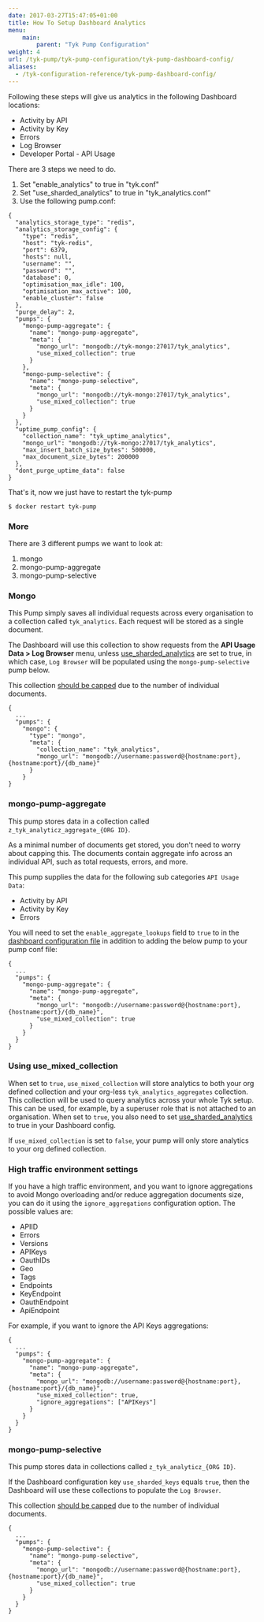 ```yaml
---
date: 2017-03-27T15:47:05+01:00
title: How To Setup Dashboard Analytics
menu:
    main:
        parent: "Tyk Pump Configuration"
weight: 4 
url: /tyk-pump/tyk-pump-configuration/tyk-pump-dashboard-config/
aliases:
  - /tyk-configuration-reference/tyk-pump-dashboard-config/
---
```


Following these steps will give us analytics in the following Dashboard locations:

* Activity by API
* Activity by Key
* Errors
* Log Browser
* Developer Portal - API Usage

There are 3 steps we need to do.  

1.  Set "enable_analytics" to true in "tyk.conf"
2.  Set "use_sharded_analytics" to true in "tyk_analytics.conf"
3.  Use the following pump.conf:

```{.json}
{
  "analytics_storage_type": "redis",
  "analytics_storage_config": {
    "type": "redis",
    "host": "tyk-redis",
    "port": 6379,
    "hosts": null,
    "username": "",
    "password": "",
    "database": 0,
    "optimisation_max_idle": 100,
    "optimisation_max_active": 100,
    "enable_cluster": false
  },
  "purge_delay": 2,
  "pumps": {
    "mongo-pump-aggregate": {
      "name": "mongo-pump-aggregate",
      "meta": {
        "mongo_url": "mongodb://tyk-mongo:27017/tyk_analytics",
        "use_mixed_collection": true
      }
    },
    "mongo-pump-selective": {
      "name": "mongo-pump-selective",
      "meta": {
        "mongo_url": "mongodb://tyk-mongo:27017/tyk_analytics",
        "use_mixed_collection": true
      }
    }
  },
  "uptime_pump_config": {
    "collection_name": "tyk_uptime_analytics",
    "mongo_url": "mongodb://tyk-mongo:27017/tyk_analytics",
    "max_insert_batch_size_bytes": 500000,
    "max_document_size_bytes": 200000
  },
  "dont_purge_uptime_data": false
}
```

That's it, now we just have to restart the tyk-pump

```
$ docker restart tyk-pump
```

### More

There are 3 different pumps we want to look at:

1. mongo 
2. mongo-pump-aggregate
3. mongo-pump-selective

### Mongo

This Pump simply saves all individual requests across every organisation to a collection called `tyk_analytics`. Each request will be stored as a single document.

The Dashboard will use this collection to show requests from the **API Usage Data > Log Browser** menu, unless [use_sharded_analytics](/docs/tyk-dashboard/configuration/#use_sharded_analytics) are set to true, in which case, `Log Browser` will be populated using the `mongo-pump-selective` pump below.

This collection [should be capped](/docs/tyk-configuration-reference/tyk-pump-configuration/tyk-pump-configuration/#capping-analytics-data) due to the number of individual documents.

```{.json}
{
  ...
  "pumps": { 
    "mongo": {
      "type": "mongo",
      "meta": {
        "collection_name": "tyk_analytics",
        "mongo_url": "mongodb://username:password@{hostname:port},{hostname:port}/{db_name}"
      }
    }
}
```

### mongo-pump-aggregate
This pump stores data in a collection called `z_tyk_analyticz_aggregate_{ORG ID}`.  

As a minimal number of documents get stored, you don't need to worry about capping this. The documents contain aggregate info across an individual API, such as total requests, errors, and more.

This pump supplies the data for the following sub categories `API Usage Data`:

* Activity by API
* Activity by Key
* Errors

You will need to set the `enable_aggregate_lookups` field to `true` to in the [dashboard configuration file](https://tyk.io/docs/tyk-configuration-reference/tyk-dashboard-configuration-options/) in addition to adding the below pump to your pump conf file:

```{.json}
{
  ...
  "pumps": {
    "mongo-pump-aggregate": {
      "name": "mongo-pump-aggregate",
      "meta": {
        "mongo_url": "mongodb://username:password@{hostname:port},{hostname:port}/{db_name}",
        "use_mixed_collection": true
      }
    }
  }
}
```
### Using use_mixed_collection

When set to `true`, `use_mixed_collection` will store analytics to both your org defined collection and your org-less `tyk_analytics_aggregates` collection. This collection will be used to query analytics across your whole Tyk setup. This can be used, for example, by a superuser role that is not attached to an organisation. When set to `true`, you also need to set [use_sharded_analytics](/docs/tyk-dashboard/configuration/#use_sharded_analytics) to true in your Dashboard config.

If `use_mixed_collection` is set to `false`, your pump will only store analytics to your org defined collection.

### High traffic environment settings

If you have a high traffic environment, and you want to ignore aggregations to avoid Mongo overloading and/or reduce aggregation documents size, you can do it using the `ignore_aggregations` configuration option. The possible values are:
* APIID
* Errors
* Versions
* APIKeys
* OauthIDs
* Geo
* Tags
* Endpoints
* KeyEndpoint
* OauthEndpoint
* ApiEndpoint

For example, if you want to ignore the API Keys aggregations:
```{.json}
{
  ...
  "pumps": {
    "mongo-pump-aggregate": {
      "name": "mongo-pump-aggregate",
      "meta": {
        "mongo_url": "mongodb://username:password@{hostname:port},{hostname:port}/{db_name}",
        "use_mixed_collection": true,
        "ignore_aggregations": ["APIKeys"]
      }
    }
  }
}
```

### mongo-pump-selective

This pump stores data in collections called `z_tyk_analyticz_{ORG ID}`.

If the Dashboard configuration key `use_sharded_keys` equals `true`, then the Dashboard will use these collections to populate the `Log Browser`.

This collection [should be capped](/docs/analytics-and-reporting/capping-analytics-data-storage/) due to the number of individual documents.
```{.json}
{
  ...
  "pumps": {
    "mongo-pump-selective": {
      "name": "mongo-pump-selective",
      "meta": {
        "mongo_url": "mongodb://username:password@{hostname:port},{hostname:port}/{db_name}",
        "use_mixed_collection": true
      }
    }
  }
}
```

